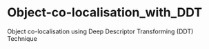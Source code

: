 # Object-co-localisation_with_DDT
Object co-localisation using Deep Descriptor Transforming (DDT) Technique
